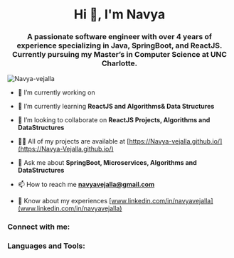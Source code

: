 
<h1 align="center">Hi 👋, I'm Navya</h1>
<h3 align="center">A passionate software engineer with over 4 years of experience specializing in Java, SpringBoot, and ReactJS. Currently pursuing my Master’s in Computer Science at UNC Charlotte.</h3>

<p align="left"> <img src="https://komarev.com/ghpvc/?username=Navya-vejalla&label=Profile%20views&color=0e75b6&style=flat" alt="Navya-vejalla" /> </p>


- 🔭 I’m currently working on 

- 🌱 I’m currently learning **ReactJS and Algorithms& Data Structures**

- 👯 I’m looking to collaborate on **ReactJS Projects, Algorithms and DataStructures**

- 👨‍💻 All of my projects are available at [https://Navya-vejalla.github.io/](https://Navya-Vejalla.github.io/)

- 💬 Ask me about **SpringBoot, Microservices, Algorithms and DataStructures**

- 📫 How to reach me **navyavejalla@gmail.com**

- 📄 Know about my experiences [www.linkedin.com/in/navyavejalla](www.linkedin.com/in/navyavejalla)

<h3 align="left">Connect with me:</h3>


<h3 align="left">Languages and Tools:</h3>



<!--
**Navya-vejalla/Navya-vejalla** is a ✨ _special_ ✨ repository because its `README.md` (this file) appears on your GitHub profile.

Here are some ideas to get you started:

- 🔭 I’m currently working on ...
- 🌱 I’m currently learning ...
- 👯 I’m looking to collaborate on ...
- 🤔 I’m looking for help with ...
- 💬 Ask me about ...
- 📫 How to reach me: ...
- 😄 Pronouns: ...
- ⚡ Fun fact: ...
-->
